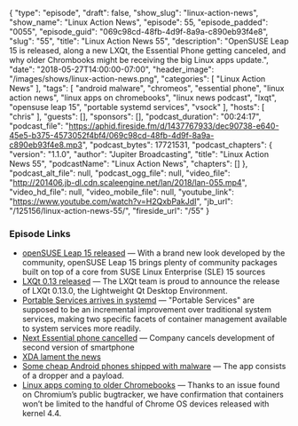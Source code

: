 {
  "type": "episode",
  "draft": false,
  "show_slug": "linux-action-news",
  "show_name": "Linux Action News",
  "episode": 55,
  "episode_padded": "0055",
  "episode_guid": "069c98cd-48fb-4d9f-8a9a-c890eb93f4e8",
  "slug": "55",
  "title": "Linux Action News 55",
  "description": "OpenSUSE Leap 15 is released, along a new LXQt, the Essential Phone getting canceled, and why older Chrombooks might be receiving the big Linux apps update.",
  "date": "2018-05-27T14:00:00-07:00",
  "header_image": "/images/shows/linux-action-news.png",
  "categories": [
    "Linux Action News"
  ],
  "tags": [
    "android malware",
    "chromeos",
    "essential phone",
    "linux action news",
    "linux apps on chromebooks",
    "linux news podcast",
    "lxqt",
    "opensuse leap 15",
    "portable systemd services",
    "vsock"
  ],
  "hosts": [
    "chris"
  ],
  "guests": [],
  "sponsors": [],
  "podcast_duration": "00:24:17",
  "podcast_file": "https://aphid.fireside.fm/d/1437767933/dec90738-e640-45e5-b375-4573052f4bf4/069c98cd-48fb-4d9f-8a9a-c890eb93f4e8.mp3",
  "podcast_bytes": 17721531,
  "podcast_chapters": {
    "version": "1.1.0",
    "author": "Jupiter Broadcasting",
    "title": "Linux Action News 55",
    "podcastName": "Linux Action News",
    "chapters": []
  },
  "podcast_alt_file": null,
  "podcast_ogg_file": null,
  "video_file": "http://201406.jb-dl.cdn.scaleengine.net/lan/2018/lan-055.mp4",
  "video_hd_file": null,
  "video_mobile_file": null,
  "youtube_link": "https://www.youtube.com/watch?v=H2QxbPakJdI",
  "jb_url": "/125156/linux-action-news-55/",
  "fireside_url": "/55"
}


### Episode Links

  * [openSUSE Leap 15 released](https://news.opensuse.org/2018/05/25/based-on-enterprise-code-tested-millions-of-times-opensuse-leap-15-released/ "openSUSE Leap 15 released") — With a brand new look developed by the community, openSUSE Leap 15 brings plenty of community packages built on top of a core from SUSE Linux Enterprise (SLE) 15 sources
  * [LXQt 0.13 released](https://blog.lxqt.org/2018/05/release-lxqt-0-13-0/ "LXQt 0.13 released") — The LXQt team is proud to announce the release of LXQt 0.13.0, the Lightweight Qt Desktop Environment.
  * [Portable Services arrives in systemd](https://www.phoronix.com/scan.php?page=news_item&px=Systemd-Portable-Services "Portable Services arrives in systemd") — "Portable Services" are supposed to be an incremental improvement over traditional system services, making two specific facets of container management available to system services more readily. 
  * [Next Essential phone cancelled](https://www.bloomberg.com/news/articles/2018-05-24/andy-rubin-s-phone-maker-essential-is-said-to-consider-sale "Next Essential phone cancelled") — Company cancels development of second version of smartphone 
  * [XDA lament the news](https://www.xda-developers.com/essential-model-citizen-editorial/ "XDA lament the news")
  * [Some cheap Android phones shipped with malware](https://techcrunch.com/2018/05/24/some-low-cost-android-phones-shipped-with-malware-built-in/ "Some cheap Android phones shipped with malware") — The app consists of a dropper and a payload. 
  * [Linux apps coming to older Chromebooks](https://www.xda-developers.com/linux-app-support-older-chrome-os-devices/ "Linux apps coming to older Chromebooks") — Thanks to an issue found on Chromium’s public bugtracker, we have confirmation that containers won’t be limited to the handful of Chrome OS devices released with kernel 4.4.


